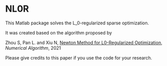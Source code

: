 # NL0R
This Matlab package solves the L_0-regularized sparse optimization. 

It was created based on the algorithm proposed by 

Zhou S, Pan L. and Xiu N, [Newton Method for L0-Regularized Optimization](https://doi.org/10.1007/s11075-021-01085-x), *Numerical Algorithm*, 2021

Please give credits to this paper if you use the code for your research.
